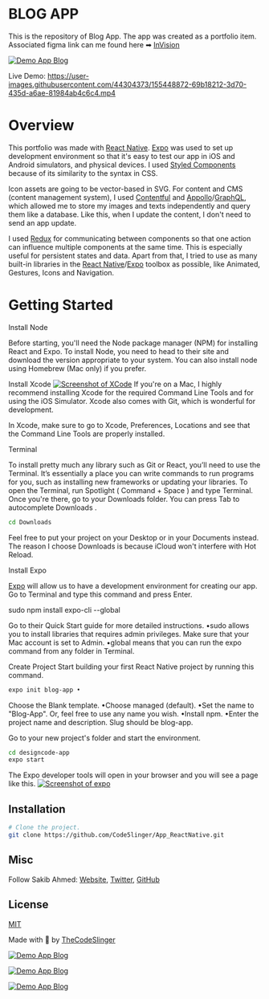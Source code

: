 # BLOG APP

This is the repository of Blog App. The app was created as a portfolio item. Associated figma link can me found here ➡ [InVision](https://www.dropbox.com/s/4av17693kc1gxj7/DesignCode-ReactNative.zip?dl=0)


[![Demo App Blog](Hero.jpg)](https://youtu.be/BoQ4NVdfwXc)

Live Demo:
https://user-images.githubusercontent.com/44304373/155448872-69b18212-3d70-435d-a6ae-81984ab4c6c4.mp4

# Overview

This portfolio was made with [React Native](https://reactnative.dev/). [Expo](https://expo.io/) was used to set up development environment so that it's easy to test our app in iOS and Android simulators, and physical devices. I used [Styled Components](https://styled-components.com/) because of its similarity to the syntax in CSS.

Icon assets are going to be vector-based in SVG. For content and CMS (content management system), I used [Contentful](https://www.contentful.com/) and [Appollo](https://www.apollo.io/)/[GraphQL](https://graphql.org/), which allowed me to store my images and texts independently and query them like a database. Like this, when I update the content, I don't need to send an app update.

I used [Redux](https://redux.js.org/) for communicating between components so that one action can influence multiple components at the same time. This is especially useful for persistent states and data. Apart from that, I tried to use as many built-in libraries in the [React Native](https://reactnative.dev/)/[Expo](https://expo.io/) toolbox as possible, like Animated, Gestures, Icons and Navigation.

# Getting Started

Install Node

Before starting, you'll need the Node package manager (NPM) for installing React and Expo. To install Node, you need to head to their site and download the version appropriate to your system. You can also install node using Homebrew (Mac only) if you prefer.

Install Xcode
[![Screenshot of XCode](xcode.png)](https://1st.sakib.works/)
If you're on a Mac, I highly recommend installing Xcode for the required Command Line Tools and for using the iOS Simulator. Xcode also comes with Git, which is wonderful for development.

In Xcode, make sure to go to Xcode, Preferences, Locations and see that the Command Line Tools are properly installed.

Terminal

To install pretty much any library such as Git or React, you’ll need to use the Terminal. It’s essentially a place you can write commands to run programs for you, such as installing new frameworks or updating your libraries. To open the Terminal, run Spotlight ( Command + Space ) and type Terminal. Once you're there, go to your Downloads folder. You can press Tab to autocomplete Downloads .

```sh
cd Downloads
```

Feel free to put your project on your Desktop or in your Documents instead. The reason I choose Downloads is because iCloud won't interfere with Hot Reload.

Install Expo

[Expo](https://expo.io/) will allow us to have a development environment for creating our app. Go to Terminal and type this command and press Enter.

sudo npm install expo-cli --global

Go to their Quick Start guide for more detailed instructions.
•sudo allows you to install libraries that requires admin privileges. Make sure that your Mac account is set to Admin.
•global means that you can run the expo command from any folder in Terminal.

Create Project
Start building your first React Native project by running this command.

```sh
expo init blog-app •
```

Choose the Blank template.
•Choose managed (default).
•Set the name to "Blog-App". Or, feel free to use any name you wish.
•Install npm.
•Enter the project name and description. Slug should be blog-app.

Go to your new project's folder and start the environment.

```sh
cd designcode-app
expo start
```

The Expo developer tools will open in your browser and you will see a page like this.
[![Screenshot of expo](expo.png)](https://1st.sakib.works/)

## Installation

```sh
# Clone the project.
git clone https://github.com/Code5linger/App_ReactNative.git
```

## Misc

Follow Sakib Ahmed: [Website](http://www.thecodeslinger.me), [Twitter](https://twitter.com/), [GitHub](https://github.com/)

## License

[MIT](LICENSE)

Made with :blue_heart: by [TheCodeSlinger](http://www.thecodeslinger.me)

[![Demo App Blog](Hero.jpg)](https://youtu.be/BoQ4NVdfwXc)

[![Demo App Blog](https://youtu.be/BoQ4NVdfwXc)](https://youtu.be/BoQ4NVdfwXc)

[![Demo App Blog](https://i.ibb.co/JHtxc4q/ezgif-com-gif-maker.gif)](https://youtu.be/BoQ4NVdfwXc)
